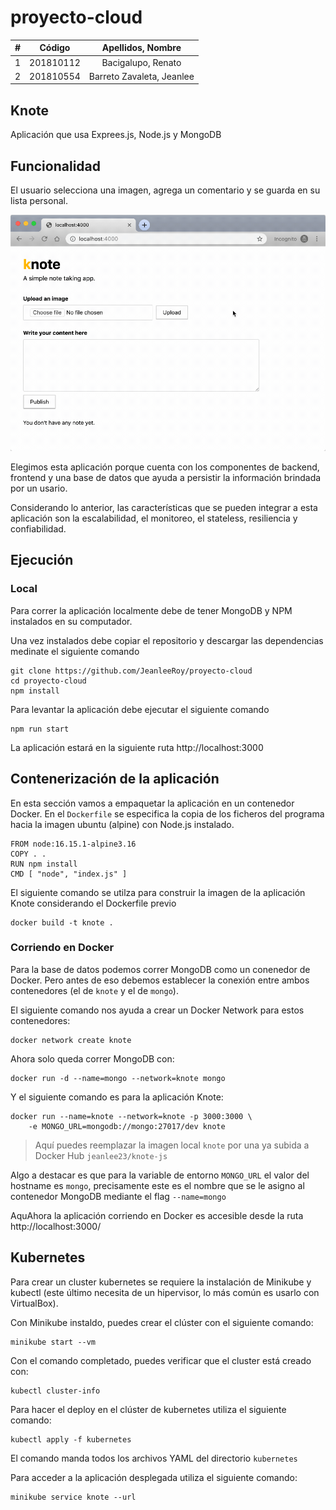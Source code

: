 # proyecto-cloud

|  **#** | **Código** | **Apellidos, Nombre** |
| :---: | :---: | :---: |
|  1 | 201810112 | Bacigalupo, Renato|
|  2 | 201810554 | Barreto Zavaleta, Jeanlee |

## Knote

Aplicación que usa Exprees.js, Node.js y MongoDB

## Funcionalidad

El usuario selecciona una imagen, agrega un comentario y se guarda en su lista personal.

![App](app.gif)

Elegimos esta aplicación porque cuenta con los componentes de backend, frontend y una base de datos que ayuda a persistir la información brindada por un usario. 

Considerando lo anterior, las características que se pueden integrar a esta aplicación son la escalabilidad, el monitoreo, el stateless, resiliencia y confiabilidad.

## Ejecución

### Local

Para correr la aplicación localmente debe de tener MongoDB y NPM instalados en su computador.

Una vez instalados debe copiar el repositorio y descargar las dependencias medinate el siguiente comando

    git clone https://github.com/JeanleeRoy/proyecto-cloud
    cd proyecto-cloud
    npm install

Para levantar la aplicación debe ejecutar el siguiente comando

    npm run start

La aplicación estará en la siguiente ruta http://localhost:3000


## Contenerización de la aplicación

En esta sección vamos a empaquetar la aplicación en un contenedor Docker. En el `Dockerfile` se especifica la copia de los ficheros del programa hacia la imagen ubuntu (alpine) con Node.js instalado.

    FROM node:16.15.1-alpine3.16
    COPY . .
    RUN npm install
    CMD [ "node", "index.js" ]

El siguiente comando se utilza para construir la imagen de la aplicación Knote considerando el Dockerfile previo

    docker build -t knote .

### Corriendo en Docker

Para la base de datos podemos correr MongoDB como un conenedor de Docker. Pero antes de eso debemos establecer la conexión entre ambos contenedores (el de `knote` y el de `mongo`).

El siguiente comando nos ayuda a crear un Docker Network para estos contenedores:

    docker network create knote

Ahora solo queda correr MongoDB con:
    
    docker run -d --name=mongo --network=knote mongo

Y el siguiente comando es para la aplicación Knote:

    docker run --name=knote --network=knote -p 3000:3000 \
        -e MONGO_URL=mongodb://mongo:27017/dev knote

> Aquí puedes reemplazar la imagen local `knote` por una ya subida a Docker Hub `jeanlee23/knote-js`

Algo a destacar es que para la variable de entorno `MONGO_URL` el valor del hostname es `mongo`, precisamente este es el nombre que se le asigno al contenedor MongoDB mediante el flag `--name=mongo`


AquAhora la aplicación corriendo en Docker es accesible desde la ruta http://localhost:3000/

## Kubernetes

Para crear un cluster kubernetes se requiere la instalación de Minikube y kubectl (este último necesita de un hipervisor, lo más común es usarlo con VirtualBox).

Con Minikube instaldo, puedes crear el clúster con el siguiente comando:

    minikube start --vm

Con el comando completado, puedes verificar que el cluster está creado con:

    kubectl cluster-info

Para hacer el deploy en el clúster de kubernetes utiliza el siguiente comando:

    kubectl apply -f kubernetes

El comando manda todos los archivos YAML del directorio `kubernetes`

Para acceder a la aplicación desplegada utiliza el siguiente comando:

    minikube service knote --url
